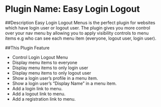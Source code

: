 # Plugin Name: Easy Login Logout

##Description
Easy Login Logout Menus is the perfect plugin for websites which have login user or logout user. The plugin gives you more control over your nav menu by allowing you to apply visibility controls to menu items e.g who can see each menu item (everyone, logout user, login user).

##This Plugin Feature
* Control Login Logout Menu
* Display menu items to everyone
* Display menu items to only login user
* Display menu items to only logout user
* Show a login user’s profile in a menu item.
* Show a login user’s “Display Name” in a menu item.
* Add a login link to menu.
* Add a logout link to menu.
* Add a registration link to menu.
